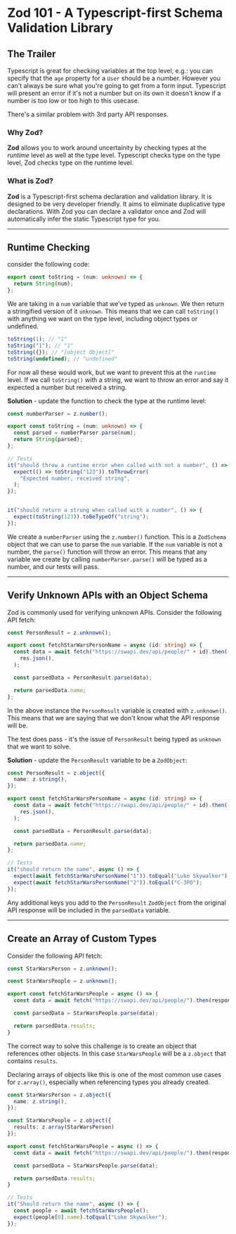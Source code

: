 # Zod 101 - A Typescript-first Schema Validation Library

## The Trailer

Typescript is great for checking variables at the top level, e.g.: you can specify that the `age` property for a `User` should be a number. However you can't always be sure what you're going to get from a form input. Typescript will present an error if it's not a number but on its own it doesn't know if a number is too low or too high to this usecase.

There's a similar problem with 3rd party API responses.

### Why Zod?

**Zod** allows you to work around uncertainity by checking types at the _runtime_ level as well at the type level.
Typescript checks type on the type level, Zod checks type on the runtime level.

### What is Zod?

**Zod** is a Typescript-first schema declaration and validation library. It is designed to be very developer friendly. It aims to eliminate duplicative type declarations. With Zod you can declare a validator once and Zod will automatically infer the static Typescript type for you.

____

## Runtime Checking

consider the following code:

```ts
export const toString = (num: unknown) => {
  return String(num);
};
```

We are taking in a `num` variable that we've typed as `unknown`. We then return a stringified version of it `unknown`. This means that we can call `toString()` with anything we want on the type level, including object types or undefined.

```ts
toString(1); // "1"
toString("1"); // "1"
toString({}); // "[object Object]"
toString(undefined); // "undefined"
```

For now all these would work, but we want to prevent this at the `runtime` level. If we call `toString()` with a string, we want to throw an error and say it expected a number but received a string.

**Solution** - update the function to check the type at the runtime level:

```ts
const numberParser = z.number();

export const toString = (num: unknown) => {
  const parsed = numberParser.parse(num);
  return String(parsed);
};

// Tests
it("should throw a runtime error when called with not a number", () => {
  expect(() => toString("123")).toThrowError(
    "Expected number, received string",
  );
});


it("should return a strung when called with a number", () => {
  expect(toString(123)).toBeTypeOf("string");
});
```

We create a `numberParser` using the `z.number()` function. This is a `ZodSchema` object that we can use to parse the `num` variable. If the `num` variable is not a number, the `parse()` function will throw an error. This means that any variable we create by calling `numberParser.parse()` will be typed as a number, and our tests will pass.

____

## Verify Unknown APIs with an Object Schema

Zod is commonly used for verifying unknown APIs. Consider the following API fetch:

```ts
const PersonResult = z.unknown();

export const fetchStarWarsPersonName = async (id: string) => {
  const data = await fetch("https://swapi.dev/api/people/" + id).then((res) =>
    res.json(),
  );

  const parsedData = PersonResult.parse(data);

  return parsedData.name;
};
```

In the above instance the `PersonResult` variable is created with `z.unknown()`. This means that we are saying that we don't know what the API response will be.

The test does pass - it's the issue of `PersonResult` being typed as `unknown` that we want to solve.

**Solution** - update the `PersonResult` variable to be a `ZodObject`:

```ts
const PersonResult = z.object({
  name: z.string(),
});

export const fetchStarWarsPersonName = async (id: string) => {
  const data = await fetch("https://swapi.dev/api/people/" + id).then((res) =>
    res.json(),
  );

  const parsedData = PersonResult.parse(data);

  return parsedData.name;
};

// Tests
it("should return the name", async () => {
  expect(await fetchStarWarsPersonName("1")).toEqual("Luke Skywalker");
  expect(await fetchStarWarsPersonName("2")).toEqual("C-3PO");
});
```

Any additional keys you add to the `PersonResult` `ZodObject` from the original API response will be included in the `parsedData` variable.

____

## Create an Array of Custom Types

Consider the following API fetch:

```ts
const StarWarsPerson = z.unknown();

const StarWarsPeople = z.unknown();

export const fetchStarWarsPeople = async () => {
  const data = await fetch("https://swapi.dev/api/people/").then(response => response.json());

  const parsedData = StarWarsPeople.parse(data);

  return parsedData.results;
}
```

The correct way to solve this challenge is to create an object that references other objects. In this case `StarWarsPeople` will be a `z.object` that contains `results`.

Declaring arrays of objects like this is one of the most common use cases for `z.array()`, especially when referencing types you already created.
  
```ts
const StarWarsPerson = z.object({
  name: z.string(),
});

const StarWarsPeople = z.object({
  results: z.array(StarWarsPerson)
});

export const fetchStarWarsPeople = async () => {
  const data = await fetch("https://swapi.dev/api/people/").then(response => response.json());

  const parsedData = StarWarsPeople.parse(data);

  return parsedData.results;
}

// Tests
it("Should return the name", async () => {
  const people = await fetchStarWarsPeople();
  expect(people[0].name).toEqual("Luke Skywalker");
});
```
